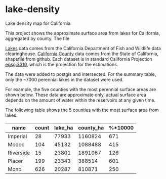 # lake-density
Lake density map for California

This project shows the approximate surface area from lakes for California,
aggregated by county.  The file

[Lakes] data comes from the California Department of Fish and Wildlife data
clearinghouse. [California County] data comes from the State of California,
shapefile from github.  Each dataset is in standard California Projection
[epsg:3310], which is the projection for the estimations.

The data were added to postgis and intersected.  For the summary table, only the
~7000 perennial lakes in the dataset were used.

For example, the five counties with the most perennial surface areas are shown
below. These data are approximate only, actual surface area depends on the
amount of water within the reservoirs at any given time.

The following table shows the 5 counties with the most surface area from lakes.

   name    | count | lake_ha | county_ha | %*10000
---------- | ----- | ------- | --------- | --------
 Imperial  |    28 |   77933 |   1160824 |     671
 Modoc     |   104 |   45132 |   1088488 |     415
 Riverside |    15 |   23801 |   1891067 |     126
 Placer    |   199 |   23343 |    388514 |     601
 Mono      |   626 |   20287 |    810871 |     250

[epsg:3310]: http://spatialreference.org/ref/epsg/3310/
[Lakes]:https://www.wildlife.ca.gov/Data/GIS/Clearinghouse
[National Lakes]:https://catalog.data.gov/dataset/usgs-small-scale-dataset-streams-and-waterbodies-of-the-united-states-200512-shapefile
[California County]: https://github.com/CSTARS/california-counties
